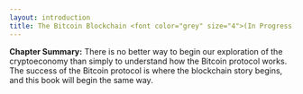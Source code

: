 ```yaml
---
layout: introduction
title: The Bitcoin Blockchain <font color="grey" size="4">(In Progress)</font>
---
```


<b>Chapter Summary:</b> There is no better way to begin our exploration of the cryptoeconomy than simply to understand how the Bitcoin protocol works. The success of the Bitcoin protocol is where the blockchain story begins, and this book will begin the same way.

